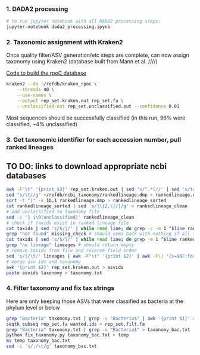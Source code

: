 ### 1. DADA2 processing

```bash
# to run jupyter notebook with all DADA2 processing steps:
jupyter-notebook dada2_processing.ipynb
```

### 2. Taxonomic assignment with Kraken2

Once quality filter/ASV generation/etc steps are complete, can now assign taxonomy using Kraken2 (database built from Mann et al. ////)

[Code to build the rpoC database](https://github.com/aemann01/domhain/tree/main/2022-HIV_oral_microbiome/00-database_build)

```bash
kraken2 --db ~/refdb/kraken_rpoc \
	--threads 40 \
	--use-names \
	--output rep_set.kraken.out rep_set.fa \
	--unclassified-out rep_set.unclassified.out --confidence 0.01
```

Most sequences should be successfully classified (in this run, 96% were classified, ~4% unclassified)

### 3. Get taxonomic identifier for each accession number, pull ranked lineages

## TO DO: links to download appropriate ncbi databases

```bash
awk -F"\t" '{print $3}' rep_set.kraken.out | sed 's/^.*(//' | sed 's/taxid //' | sed 's/)//' > taxids
sed "s/\t//g" ~/refdb/ncbi_taxonomy/rankedlineage.dmp > rankedlineage.dmp
sort -t "|" -k 1b,1 rankedlineage.dmp > rankedlineage_sorted
cat rankedlineage_sorted | sed 's/|\{2,\}/|/g' > rankedlineage_clean
# add unclassified to taxonomy file
sed -i '1 i\0|unclassified|' rankedlineage_clean
# check if taxids exist in ranked lineage file
cat taxids | sed 's/$/|/' | while read line; do grep -c -m 1 ^$line rankedlineage_clean | sed "s/0/$line not found/"; done > missing_check
grep "not found" missing_check # should come back with nothing if all taxids found
cat taxids | sed 's/$/|/' | while read line; do grep -m 1 ^$line rankedlineage_clean || echo $line "no lineage" ; done > lineages
grep "no lineage" lineages # should return empty
# remove taxids from file and reverse field order
sed 's/|/\t/' lineages | awk -F"\t" '{print $2}' | awk -F\| '{s=$NF;for(i=NF-1;i>=1;i--)s=s FS $i;print s}' | sed 's/^|//' | sed 's/ /_/g' | sed 's/|/;/g' > taxonomy
# merge asv ids and taxonomy
awk '{print $2}' rep_set.kraken.out > asvids
paste asvids taxonomy > taxonomy.txt
```

### 4. Filter taxonomy and fix tax strings

Here are only keeping those ASVs that were classified as bacteria at the phylum level or below

```bash
grep "Bacteria" taxonomy.txt | grep -v "Bacteria$" | awk '{print $1}' > wanted.ids
seqtk subseq rep_set.fa wanted.ids > rep_set.filt.fa
grep "Bacteria" taxonomy.txt | grep -v "Bacteria$" > taxonomy_bac.txt
python fix_taxonomy.py taxonomy_bac.txt > temp
mv temp taxonomy_bac.txt
sed -i 's/;/\t/g' taxonomy_bac.txt
```
